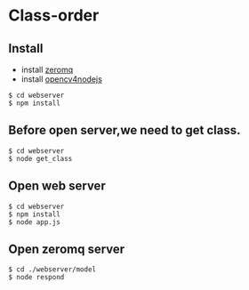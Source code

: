# Class-order

## Install
* install [zeromq](https://github.com/zeromq/zeromq.js/)
* install [opencv4nodejs](https://github.com/justadudewhohacks/opencv4nodejs)


```
$ cd webserver
$ npm install
```

## Before open server,we need to get class.

```
$ cd webserver
$ node get_class
```

## Open web server

```
$ cd webserver
$ npm install 
$ node app.js
```

## Open zeromq server

```
$ cd ./webserver/model
$ node respond
```